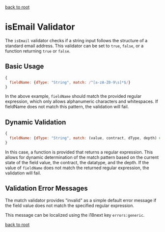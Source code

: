 [back to root](../../README.md#Documentation)

# isEmail Validator

The `isEmail` validator checks if a string input follows the structure of a standard email address. This validator can be set to `true`, `false`, or a function returning `true` or `false`.

## Basic Usage

```javascript
{
  fieldName: {dType: "String", match: /^[a-zA-Z0-9\s]*$/}
}
```

In the above example, `fieldName` should match the provided regular expression, which only allows alphanumeric characters and whitespaces. If fieldName does not match this pattern, the validation will fail.

## Dynamic Validation

```javascript
{
  fieldName: {dType: "String", match: (value, contract, dType, depth) => /^[a-zA-Z0-9\s]*$/}
}
```

In this case, a function is provided that returns a regular expression. 
This allows for dynamic determination of the match pattern based on the current state of the field value, the contract, the datatype, and the depth. 
If the value of `fieldName` does not match the returned regular expression, the validation will fail.

## Validation Error Messages

The match validator provides "invalid" as a simple default error message if the field value does not match the specified regular expression.

This message can be localized using the i18next key `errors:generic`.

[back to root](../../README.md#Documentation)
